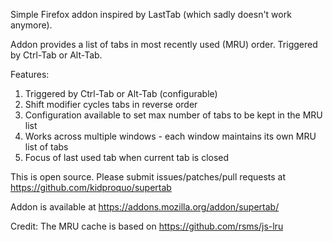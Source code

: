 Simple Firefox addon inspired by LastTab (which sadly doesn't work anymore).

Addon provides a list of tabs in most recently used (MRU) order. Triggered by Ctrl-Tab or Alt-Tab. 

Features:
1. Triggered by Ctrl-Tab or Alt-Tab (configurable)
2. Shift modifier cycles tabs in reverse order
3. Configuration available to set max number of tabs to be kept in the MRU list
4. Works across multiple windows - each window maintains its own MRU list of tabs
5. Focus of last used tab when current tab is closed

This is open source. Please submit issues/patches/pull requests at https://github.com/kidproquo/supertab

Addon is available at https://addons.mozilla.org/addon/supertab/

Credit: The MRU cache is based on https://github.com/rsms/js-lru

